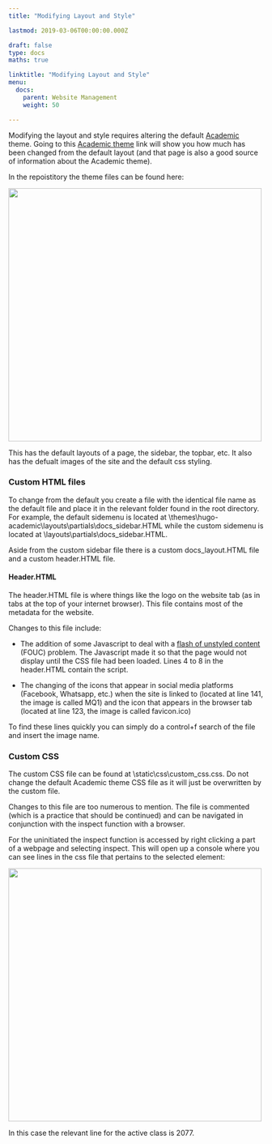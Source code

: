 ```yaml
---
title: "Modifying Layout and Style"

lastmod: 2019-03-06T00:00:00.000Z

draft: false
type: docs
maths: true	

linktitle: "Modifying Layout and Style"
menu:
  docs:
    parent: Website Management
    weight: 50

---
```


Modifying the layout and style requires altering the default [Academic](https://sourcethemes.com/academic/docs/) theme. Going to this [Academic theme](https://sourcethemes.com/academic/docs/) link will show you how much has been changed from the default layout (and that page is also a good source of information about the Academic theme).

In the repoistitory the theme files can be found here: 

<img width='500' src='/img/modifying_layout_and_style_01.jpg'/>

This has the default layouts of a page, the sidebar, the topbar, etc. It also has the defualt images of the site and the default css styling. 

### Custom HTML files

To change from the default you create a file with the identical file name as the default file and place it in the relevant folder found in the root directory. For example, the default sidemenu is located at \themes\hugo-academic\layouts\partials\docs_sidebar.HTML while the custom sidemenu is located at \layouts\partials\docs_sidebar.HTML. 

Aside from the custom sidebar file there is a custom docs_layout.HTML file and a custom header.HTML file. 

#### Header.HTML

The header.HTML file is where things like the logo on the website tab (as in tabs at the top of your internet browser). This file contains most of the metadata for the website.

Changes to this file include:

* The addition of some Javascript to deal with a [flash of unstyled content](https://en.wikipedia.org/wiki/Flash_of_unstyled_content) (FOUC) problem. The Javascript made it so that the page would not display until the CSS file had been loaded. Lines 4 to 8 in the header.HTML contain the script. 

* The changing of the icons that appear in social media platforms (Facebook, Whatsapp, etc.) when the site is linked to (located at line 141, the image is called MQ1) and the icon that appears in the browser tab (located at line 123, the image is called favicon.ico)

To find these lines quickly you can simply do a control+f search of the file and insert the image name.

### Custom CSS

The custom CSS file can be found at \static\css\custom_css.css. Do not change the default Academic theme CSS file as it will just be overwritten by the custom file. 

Changes to this file are too numerous to mention. The file is commented (which is a practice that should be continued) and can be navigated in conjunction with the inspect function with a browser.

For the uninitiated the inspect function is accessed by right clicking a part of a webpage and selecting inspect. This will open up a console where you can see lines in the css file that pertains to the selected element:

<img width='500' src='/img/modifying_layout_and_style_02.png'/>

In this case the relevant line for the active class is 2077. 
